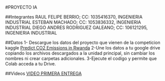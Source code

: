 #PROYECTO IA

##Integrantes
RAUL FELIPE BERRIO; CC: 1035416370, INGENIERIA INDUSTRIAL
ESTEBAN MACHADO; CC: 1053836332, INGENIERIA INDUSTRIAL
DIEGO ANDRES RODRIGUEZ GALEANO; CC: 106121295, INGENIERIA INDUSTRIAL

##Datos
1- Descargue los datos del proyecto que vienen de la competicion kaggle [Predict CO2 Emissions in Rwanda](https://www.kaggle.com/competitions/playground-series-s3e20/data "Predict CO2 Emissions in Rwanda")
2-Une los datos a tu google drive copiando los archivos descargados a la unidad principal, sin cambiar los nombres ni crear carpetas adicionales.
3-Ejecute el codigo y permite que Colab acceda a tu Drive.

##Videos
[VIDEO PRIMERA ENTREGA](https://www.youtube.com/watch?v=wJHdxGnQU10 "VIDEO 1")


